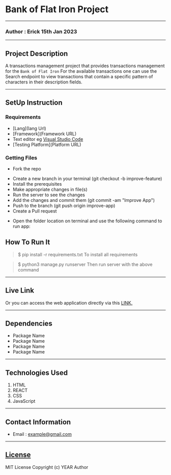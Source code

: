 # Bank of Flat Iron Project
*****
### Author : Erick 15th Jan 2023
****
## Project Description
A transactions management project that provides transactions management for the ```Bank of Flat Iron```
For the available transactions one can use the Search endpoint to view transactions that contain a specific pattern of characters in their description fields.
********
## SetUp Instruction
### Requirements
* [Lang](lang Url)
* [Framework](Framework URL)
* Text editor eg [Visual Studio Code](https://code.visualstudio.com/download)
* [Testing Platform](Platform URL)


### Getting Files
* Fork the repo
- Create a new branch in your terminal (git checkout -b improve-feature)
- Install the prerequisites
- Make appropriate changes in file(s)
- Run the server to see the changes
- Add the changes and commit them (git commit -am "Improve App")
- Push to the branch (git push origin improve-app)
- Create a Pull request
* Open the folder location on terminal and use the following command to run app:

## How To Run It
>  $ pip install -r requirements.txt
To install all requirements

> $ python3 manage.py runserver
Then run server with the above command
*****
## Live Link
Or you can access the web application directly via this [LINK.](link.com/)
*****
## Dependencies
- Package Name
- Package Name
- Package Name
- Package Name
*****
## Technologies Used
1. HTML
2. REACT
5. CSS
6. JavaScript
*****
## Contact Information
* Email : example@gmail.com
*****
## [License](LICENSE)
MIT License
Copyright (c) YEAR Author